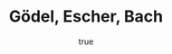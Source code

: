 ---
title: "Gödel, Escher, Bach"
bookCover: "/assets/book-covers/gödel-escher-bach.jpg"
slug: "gödel-escher-bach"
bookAuthor: "Douglas Hofstädter"
rating: 10
done: false
amazonLink: ""
author:
  name: Rico Trebeljahr
  picture: "/assets/blog/profile.jpeg"
---